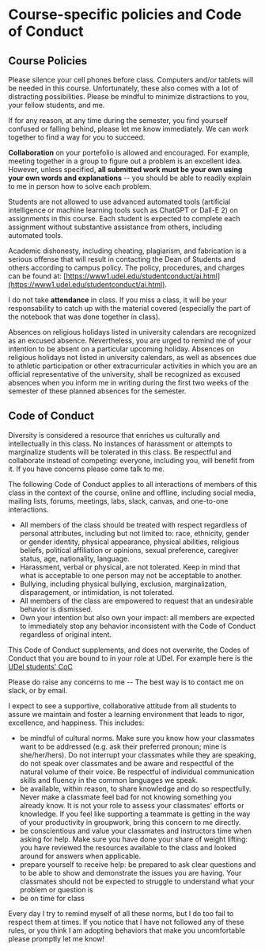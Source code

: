 # Course-specific policies and Code of Conduct

## Course Policies

Please silence your cell phones before class. Computers and/or tablets will be needed in this course. Unfortunately, these also comes with a lot of distracting possibilities. Please be mindful to minimize distractions to you, your fellow students, and me.

If for any reason, at any time during the semester, you find yourself confused or falling behind, please let me know immediately. We can work together to find a way for you to succeed.


**Collaboration** on your portefolio is allowed and encouraged. For example, meeting together in a group to figure out a problem is an excellent idea. However, unless specified, **all submitted work must be your own using your own words and explanations** -- you should be able to readily explain to me in person how to solve each problem.

Students are not allowed to use advanced automated tools (artificial intelligence or machine learning tools such as ChatGPT or Dall-E 2) on assignments in this course. Each student is expected to complete each assignment without substantive assistance from others, including automated tools.

Academic dishonesty, including cheating, plagiarism, and fabrication is a serious offense that will result in contacting the Dean of Students and others according to campus policy. The policy, procedures, and charges can be found at: [https://www1.udel.edu/studentconduct/ai.html](https://www1.udel.edu/studentconduct/ai.html).

I do not take **attendance** in class. If you miss a class, it will be your responsability to catch up with the material covered (especially the part of the notebook that was done together in class). 

Absences on religious holidays listed in university calendars are recognized as an excused absence. Nevertheless, you are urged to remind me of your intention to be absent on a particular upcoming holiday. Absences on religious holidays not listed in university calendars, as well as absences due to athletic participation or other extracurricular activities in which you are an official representative of the university, shall be recognized as excused absences when you inform me in writing during the first two weeks of the semester of these planned absences for the semester.




## Code of Conduct

Diversity is considered a resource that enriches us culturally and intellectually in this class. No instances of harassment or attempts to marginalize students will be tolerated in this class. Be respectful and collaborate instead of competing: everyone, including you, will benefit from it. If you have concerns please come talk to me. 

The following Code of Conduct applies to all interactions of members of this class in the context of the course, online and offline, including social media, mailing lists, forums, meetings, labs, slack, canvas, and one-to-one interactions.

* All members of the class should be treated with respect regardless of personal attributes, including but not limited to: race, ethnicity, gender or gender identity, physical appearance, physical abilities, religious beliefs, political affiliation or opinions, sexual preference, caregiver status, age, nationality, language.
* Harassment, verbal or physical, are not tolerated. Keep in mind that what is acceptable to one person may not be acceptable to another.
* Bullying, including physical bullying, exclusion, marginalization, disparagement, or intimidation, is not tolerated.
* All members of the class are empowered to request that an undesirable behavior is dismissed.
* Own your intention but also own your impact: all members are expected to immediately stop any behavior inconsistent with the Code of Conduct regardless of original intent.

This Code of Conduct supplements, and does not overwrite, the Codes of Conduct that you are bound to in your role at UDel. For example here is the [UDel students' CoC](http://www1.udel.edu/stuguide/18-19/code.html) 

Please do raise any concerns to me -- The best way is to contact me on slack, or by email.

I expect to see a supportive, collaborative attitude from all students to assure we maintain and foster a learning environment that leads to rigor, excellence, and happiness. This includes:

* be mindful of cultural norms. Make sure you know how your classmates want to be addressed (e.g. ask their preferred pronoun; mine is she/her/hers). Do not interrupt your classmates while they are speaking, do not speak over classmates and be aware and respectful of the natural volume of their voice. Be respectful of individual communication skills and fluency in the common languages we speak.
* be available, within reason, to share knowledge and do so respectfully. Never make a classmate feel bad for not knowing something you already know. It is not your role to assess your classmates' efforts or knowledge. If you feel like supporting a teammate is getting in the way of your productivity in groupwork, bring this concern to me directly.
* be conscientious and value your classmates and instructors time when asking for help. Make sure you have done your share of weight lifting: you have reviewed the resources available to the class and looked around for answers when applicable. 
* prepare yourself to receive help: be prepared to ask clear questions and to be able to show and demonstrate the issues you are having. Your classmates should not be expected to struggle to understand what your problem or question is
* be on time for class


Every day I try to remind myself of all these norms, but I do too fail to respect them at times. If you notice that I have not followed any of these rules, or you think I am adopting behaviors that make you uncomfortable please promptly let me know!